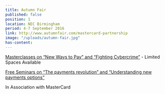 ```yaml
---
title: Autumn Fair
published: false
position: 1
location: NEC Birmingham
period: 4-7 September 2016
link: http://www.autumnfair.com/mastercard-partnership
image: "/uploads/autumn-fair.jpg"
has-content: 
---
```


[Masterclasses on “New Ways to Pay” and “Fighting Cybercrime”](http://www.autumnfair.com/Content/Mastercard-Masterclasses) - Limited Spaces Available

[Free Seminars on “The payments revolution” and “Understanding new payments options”](http://www.autumnfair.com/Content/Mastercard-Seminars)

In Association with MasterCard